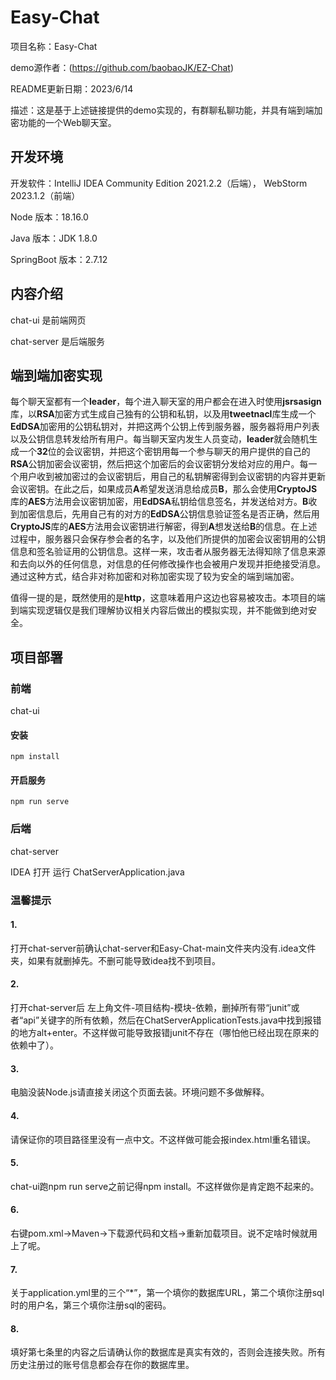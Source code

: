 # Easy-Chat

项目名称：Easy-Chat

demo源作者：(https://github.com/baobaoJK/EZ-Chat)

README更新日期：2023/6/14

描述：这是基于上述链接提供的demo实现的，有群聊私聊功能，并具有端到端加密功能的一个Web聊天室。



## 开发环境

开发软件：IntelliJ IDEA Community Edition 2021.2.2（后端）， WebStorm 2023.1.2（前端）

Node 版本：18.16.0

Java 版本：JDK 1.8.0

SpringBoot 版本：2.7.12



## 内容介绍

chat-ui 是前端网页

chat-server 是后端服务


## 端到端加密实现

每个聊天室都有一个**leader**，每个进入聊天室的用户都会在进入时使用**jsrsasign**库，以**RSA**加密方式生成自己独有的公钥和私钥，以及用**tweetnacl**库生成一个**EdDSA**加密用的公钥私钥对，并把这两个公钥上传到服务器，服务器将用户列表以及公钥信息转发给所有用户。每当聊天室内发生人员变动，**leader**就会随机生成一个**32**位的会议密钥，并把这个密钥用每一个参与聊天的用户提供的自己的**RSA**公钥加密会议密钥，然后把这个加密后的会议密钥分发给对应的用户。每一个用户收到被加密过的会议密钥后，用自己的私钥解密得到会议密钥的内容并更新会议密钥。在此之后，如果成员**A**希望发送消息给成员**B**，那么会使用**CryptoJS**库的**AES**方法用会议密钥加密，用**EdDSA**私钥给信息签名，并发送给对方。**B**收到加密信息后，先用自己有的对方的**EdDSA**公钥信息验证签名是否正确，然后用**CryptoJS**库的**AES**方法用会议密钥进行解密，得到**A**想发送给**B**的信息。在上述过程中，服务器只会保存参会者的名字，以及他们所提供的加密会议密钥用的公钥信息和签名验证用的公钥信息。这样一来，攻击者从服务器无法得知除了信息来源和去向以外的任何信息，对信息的任何修改操作也会被用户发现并拒绝接受消息。通过这种方式，结合非对称加密和对称加密实现了较为安全的端到端加密。

值得一提的是，既然使用的是**http**，这意味着用户这边也容易被攻击。本项目的端到端实现逻辑仅是我们理解协议相关内容后做出的模拟实现，并不能做到绝对安全。


## 项目部署



### 前端

chat-ui

#### 安装
```
npm install
```


#### 开启服务

```
npm run serve
```



### 后端

chat-server

IDEA 打开 运行 ChatServerApplication.java



### 温馨提示

#### 1.

打开chat-server前确认chat-server和Easy-Chat-main文件夹内没有.idea文件夹，如果有就删掉先。不删可能导致idea找不到项目。

#### 2.

打开chat-server后 左上角文件-项目结构-模块-依赖，删掉所有带“junit”或者“api”关键字的所有依赖，然后在ChatServerApplicationTests.java中找到报错的地方alt+enter。不这样做可能导致报错junit不存在（哪怕他已经出现在原来的依赖中了）。

#### 3.

电脑没装Node.js请直接关闭这个页面去装。环境问题不多做解释。

#### 4.

请保证你的项目路径里没有一点中文。不这样做可能会报index.html重名错误。

#### 5.

chat-ui跑npm run serve之前记得npm install。不这样做你是肯定跑不起来的。

#### 6.

右键pom.xml->Maven->下载源代码和文档->重新加载项目。说不定啥时候就用上了呢。

#### 7.

关于application.yml里的三个“*”，第一个填你的数据库URL，第二个填你注册sql时的用户名，第三个填你注册sql的密码。

#### 8.

填好第七条里的内容之后请确认你的数据库是真实有效的，否则会连接失败。所有历史注册过的账号信息都会存在你的数据库里。


